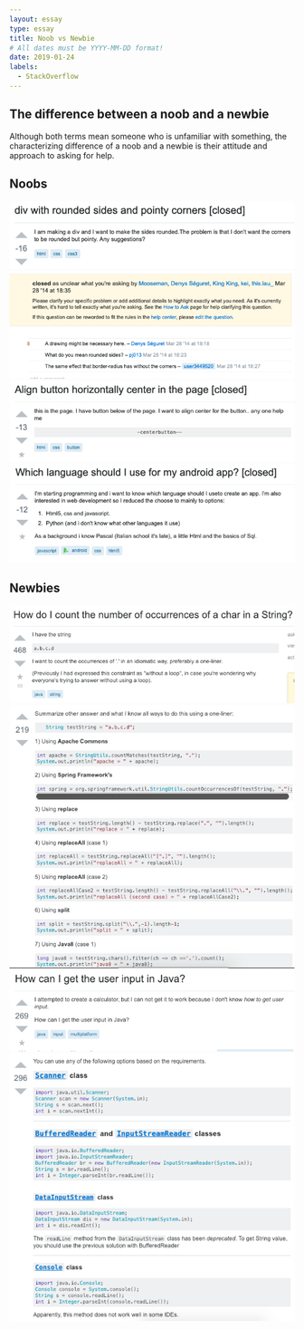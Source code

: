 ```yaml
---
layout: essay
type: essay
title: Noob vs Newbie
# All dates must be YYYY-MM-DD format!
date: 2019-01-24
labels:
  - StackOverflow
---
```


##  The difference between a noob and a newbie
Although both terms mean someone who is unfamiliar with something, the characterizing difference of a noob and a newbie is their attitude and approach to asking for help.

## Noobs

<img class="ui left floated image" src="../images/questions/bq1.png">
<img class="ui left floated image" src="../images/questions/bq1a.png">

<img class="ui left floated image" src="../images/questions/bq2.png">
<img class="ui left floated image" src="../images/questions/bq3.png">

## Newbies
<img class="ui left floated image" src="../images/questions/gq1.png">
<img class="ui left floated image" src="../images/questions/gq1a.png">
<img class="ui left floated image" src="../images/questions/gq2.png">
<img class="ui left floated image" src="../images/questions/gq2a.png">



